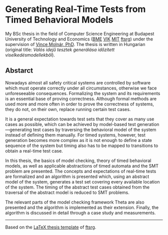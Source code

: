 # Generating Real-Time Tests from Timed Behavioral Models
My BSc thesis in the field of Computer Science Engineering at Budapest University of Technology and Economics ([BME](https://www.bme.hu/?language=en) [VIK](https://vik.bme.hu/en/) [MIT](https://www.mit.bme.hu/eng/) [ftsrg](https://ftsrg.mit.bme.hu/en/)) under the supervision of [Vince Molnár, PhD](https://inf.mit.bme.hu/members/molnarv). The thesis is written in Hungarian (original title: *Valós idejű tesztek generálása időzített viselkedésmodellekből*).

## Abstarct
Nowadays almost all safety critical systems are controlled by software which must operate correctly under all circumstances, otherwise we face unforeseeable consequences. Formalizing the system and its requirements is an essential base of proving correctness. Although formal methods are used more and more often in order to prove the correctness of systems, they do not, on their own, replace running certain test cases.

It is a general expectation towards test sets that they cover as many use cases as possible, which can be achieved by model-based test generation—generating test cases by traversing the behavioral model of the system instead of defining them manually. For timed systems, however, test generation becomes more complex as it is not enough to define a state sequence of the system but timing also has to be mapped to transitions to obtain a real-time test case.

In this thesis, the basics of model checking, theory of timed behavioral models, as well as applicable abstractions of timed automata and the SMT problem are presented. The concepts and expectations of real-time tests are formalized and an algorithm is presented which, using an abstract model of the system, generates a test set covering every available location of the system. The timing of the abstract test cases obtained from the traversal of the abstract model is reduced to SMT problems.

The relevant parts of the model checking framework Theta are also presented and the algorithm is implemented as their extension. Finally, the algorithm is discussed in detail through a case study and measurements.

---
Based on the [LaTeX thesis template](https://github.com/ftsrg/thesis-template-latex) of [ftsrg](https://ftsrg.mit.bme.hu/en/).
